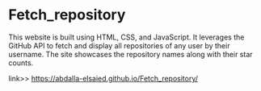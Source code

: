# Fetch_repository
This website is built using HTML, CSS, and JavaScript. It leverages the GitHub API to fetch and display all repositories of any user by their username. The site showcases the repository names along with their star counts.

link>> https://abdalla-elsaied.github.io/Fetch_repository/
